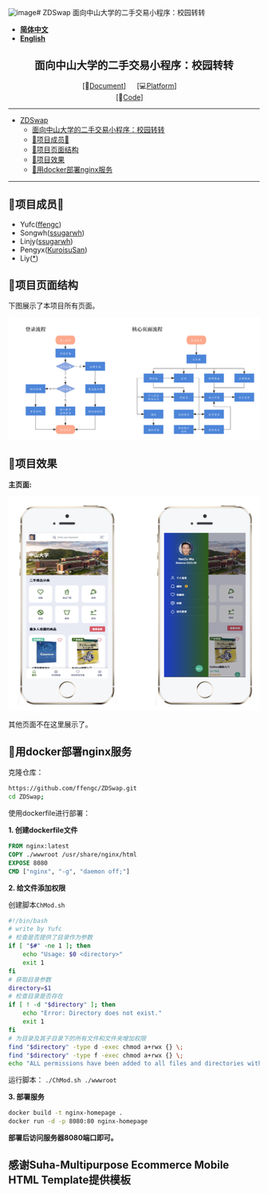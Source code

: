 ![image](https://github.com/ssugarwh/ZDSwap_/assets/118700646/0b2513c6-58c3-408b-8565-04cf8f2a7c17)# ZDSwap
面向中山大学的二手交易小程序：校园转转

- **[简体中文](./README-cn.md)**
- **[English](./README.md)**

<div align="center">

## 面向中山大学的二手交易小程序：校园转转
[📄[Document](hhttps://github.com/ffengc/ZDSwap/blob/main/README.md)] &emsp; [💻[Platform](https://www.nginx.org.cn/)] &emsp; <br>
[🌅[Code](https://github.com/ffengc/ZDSwap)] &emsp;<br>

</div>

***

- [ZDSwap](#zdswap)
  - [面向中山大学的二手交易小程序：校园转转](#面向中山大学的二手交易小程序校园转转)
  - [🌟项目成员🌟](#项目成员)
  - [📃项目页面结构](#项目页面结构)
  - [📸项目效果](#项目效果)
  - [🐳用docker部署nginx服务](#用docker部署nginx服务)

***

## 🌟项目成员🌟

- Yufc([ffengc](https://github.com/ffengc))
- Songwh([ssugarwh](https://github.com/ssugarwh))
- Linjy([ssugarwh](https://github.com/ssugarwh))
- Pengyx([KuroisuSan](https://github.com/KuroisuSan))
- Liy([*](#))


## 📃项目页面结构

下图展示了本项目所有页面。

![](./assets/structure.png)

## 📸项目效果

**主页面:**

![](./assets/home.png)

其他页面不在这里展示了。

## 🐳用docker部署nginx服务

克隆仓库：
```bash
https://github.com/ffengc/ZDSwap.git
cd ZDSwap;
```

使用dockerfile进行部署：

**1. 创建dockerfile文件**

```dockerfile
FROM nginx:latest
COPY ./wwwroot /usr/share/nginx/html
EXPOSE 8080
CMD ["nginx", "-g", "daemon off;"]
```

**2. 给文件添加权限**

创建脚本`ChMod.sh`

```bash
#!/bin/bash
# write by Yufc
# 检查是否提供了目录作为参数
if [ "$#" -ne 1 ]; then
    echo "Usage: $0 <directory>"
    exit 1
fi
# 获取目录参数
directory=$1
# 检查目录是否存在
if [ ! -d "$directory" ]; then
    echo "Error: Directory does not exist."
    exit 1
fi
# 为目录及其子目录下的所有文件和文件夹增加权限
find "$directory" -type d -exec chmod a+rwx {} \;
find "$directory" -type f -exec chmod a+rwx {} \;
echo "ALL permissions have been added to all files and directories within $directory."
```

运行脚本： `./ChMod.sh ./wwwroot`

**3. 部署服务**

```bash
docker build -t nginx-homepage .
docker run -d -p 8080:80 nginx-homepage
```

**部署后访问服务器8080端口即可。**

## 感谢Suha-Multipurpose Ecommerce Mobile HTML Template提供模板
